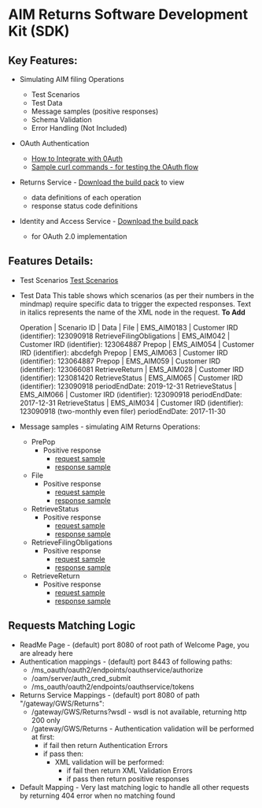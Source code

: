 AIM Returns Software Development Kit (SDK)
=======================================

Key Features:
-------------

- Simulating AIM filing Operations
	- Test Scenarios
	- Test Data
    - Message samples (positive responses)
    - Schema Validation
    - Error Handling (Not Included)
	
- OAuth Authentication 
	- [How to Integrate with 0Auth](AIM_Auth_Access_Token_Steps.md)
	- [Sample curl commands - for testing the OAuth flow](AIM_Auth_Access_Token_Steps.md)
	
- Returns Service - [Download the build pack](../Service%20-%20Return/Latest/) to view 
	- data definitions of each operation 
	- response status code definitions 
	
- Identity and Access Service - [Download the build pack](../Service%20-%20Identity%20and%20Access/Latest/) 
	- for OAuth 2.0 implementation 

Features Details:
-----------------

- Test Scenarios
	[Test Scenarios](images/Emulated_Services_Coverage_Map-Return_AIM.png)

- Test Data
This table shows which scenarios (as per their numbers in the mindmap) require specific data to trigger the expected responses. Text in italics represents the name of the XML node in the request.
	**To Add**
	
	Operation | Scenario ID | Data | 
	File | EMS_AIM0183 | Customer IRD (identifier): 123090918
	RetrieveFilingObligations | EMS_AIM042 | Customer IRD (identifier): 123064887 
	Prepop | EMS_AIM054 | Customer IRD (identifier): abcdefgh 
	Prepop | EMS_AIM063 | Customer IRD (identifier): 123064887 
	Prepop | EMS_AIM059 | Customer IRD (identifier): 123066081 
	RetrieveReturn | EMS_AIM028 | Customer IRD (identifier): 123081420 
	RetrieveStatus | EMS_AIM065 | Customer IRD (identifier): 123090918 periodEndDate: 2019-12-31 
	RetrieveStatus | EMS_AIM066 | Customer IRD (identifier): 123090918 periodEndDate: 2017-12-31 
	RetrieveStatus | EMS_AIM034 | Customer IRD (identifier): 123090918 (two-monthly even filer) periodEndDate: 2017-11-30 
	
        
- Message samples - simulating AIM Returns Operations:
    - PrePop
        - Positive response
            - [request sample](sample_messages/body-aim-returnprepop-request.xml)
            - [response sample](sample_messages/body-aim-returnprepop-response.xml)
    - File
        - Positive response
            - [request sample](sample_messages/body-aim-returnfile-request.xml)
            - [response sample](sample_messages/body-aim-returnfile-response.xml)
    - RetrieveStatus
        - Positive response
            - [request sample](sample_messages/body-aim-returnstatus-request.xml)
            - [response sample](sample_messages/body-aim-returnstatus-response.xml)
    - RetrieveFilingObligations
        - Positive response
            - [request sample](sample_messages/body-aim-filingobligation-request.xml)
            - [response sample](sample_messages/body-aim-filingobligation-response.xml)
    - RetrieveReturn
        - Positive response
            - [request sample](sample_messages/body-aim-retrievereturn-request.xml)
            - [response sample](sample_messages/body-aim-retrievereturn-response.xml)

            
Requests Matching Logic
-----------------------

- ReadMe Page - (default) port 8080 of root path of Welcome Page, you are already here
- Authentication mappings - (default) port 8443 of following paths:
    - /ms_oauth/oauth2/endpoints/oauthservice/authorize
    - /oam/server/auth_cred_submit
    - /ms_oauth/oauth2/endpoints/oauthservice/tokens
- Returns Service Mappings - (default) port 8080 of path "/gateway/GWS/Returns":
    - /gateway/GWS/Returns?wsdl - wsdl is not available, returning http 200 only
    - /gateway/GWS/Returns - Authentication validation will be performed at first:
        - if fail then return Authentication Errors
        - if pass then:
            - XML validation will be performed:
                - if fail then return XML Validation Errors
                - if pass then return positive responses
- Default Mapping - Very last matching logic to handle all other requests by returning 404 error when no matching found
